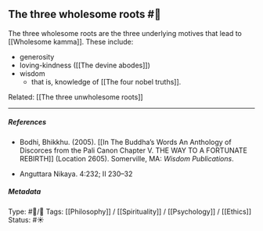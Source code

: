 ## The three wholesome roots  #🧠 

The three wholesome roots are the three underlying motives that lead to [[Wholesome kamma]]. These include:

- generosity
- loving-kindness ([[The devine abodes]])
- wisdom
   -  that is, knowledge of [[The four nobel truths]]. 

Related: [[The three unwholesome roots]]

___

##### References

- Bodhi, Bhikkhu. (2005). [[In The Buddha’s Words An Anthology of Discorces from the Pali Canon Chapter V. THE WAY TO A FORTUNATE REBIRTH]] (Location 2605). Somerville, MA: _Wisdom Publications_.

- Anguttara Nikaya. 4:232; II 230–32

##### Metadata
Type: #🔵/🔵 
Tags: [[Philosophy]] / [[Spirituality]] / [[Psychology]] / [[Ethics]] 
Status: #☀️ 